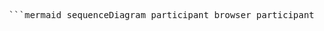 <pre> ```mermaid sequenceDiagram participant browser participant server Note right of browser: The user writes a note and clicks the Save button browser->>server: POST https://studies.cs.helsinki.fi/exampleapp/new_note with note data activate server server-->>browser: 302 Redirect to /exampleapp/notes deactivate server Note right of browser: The browser reloads the /exampleapp/notes page browser->>server: GET https://studies.cs.helsinki.fi/exampleapp/notes activate server server-->>browser: HTML document deactivate server browser->>server: GET https://studies.cs.helsinki.fi/exampleapp/main.css activate server server-->>browser: the css file deactivate server browser->>server: GET https://studies.cs.helsinki.fi/exampleapp/main.js activate server server-->>browser: the JavaScript file deactivate server browser->>server: GET https://studies.cs.helsinki.fi/exampleapp/data.json activate server server-->>browser: Updated JSON with the new note deactivate server Note right of browser: The browser executes the callback function that renders the updated notes ``` </pre>